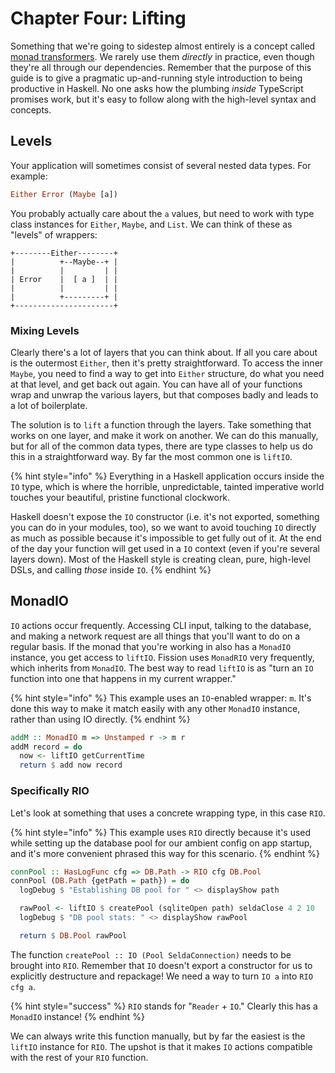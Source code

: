# Chapter Four: Lifting

Something that we're going to sidestep almost entirely is a concept called [monad transformers](https://en.wikibooks.org/wiki/Haskell/Monad_transformers). We rarely use them _directly_ in practice, even though they're all through our dependencies. Remember that the purpose of this guide is to give a pragmatic up-and-running style introduction to being productive in Haskell. No one asks how the plumbing _inside_ TypeScript promises work, but it's easy to follow along with the high-level syntax and concepts.

## Levels

Your application will sometimes consist of several nested data types. For example:

```haskell
Either Error (Maybe [a])
```

You probably actually care about the `a` values, but need to work with type class instances for `Either`, `Maybe`, and `List`. We can think of these as "levels" of wrappers:

```text
+--------Either--------+
|          +--Maybe--+ |
|          |         | |
| Error    |  [ a ]  | |           
|          |         | |
|          +---------+ |
+----------------------+
```

### Mixing Levels

Clearly there's a lot of layers that you can think about. If all you care about is the outermost `Either`, then it's pretty straightforward. To access the inner `Maybe`, you need to find a way to get into `Either` structure, do what you need at that level, and get back out again. You can have all of your functions wrap and unwrap the various layers, but that composes badly and leads to a lot of boilerplate.

The solution is to `lift` a function through the layers. Take something that works on one layer, and make it work on another. We can do this manually, but for all of the common data types, there are type classes to help us do this in a straightforward way. By far the most common one is `liftIO`.

{% hint style="info" %}
Everything in a Haskell application occurs inside the `IO` type, which is where the horrible, unpredictable, tainted imperative world touches your beautiful, pristine functional clockwork.

Haskell doesn't expose the `IO` constructor \(i.e. it's not exported, something you can do in your modules, too\), so we want to avoid touching `IO` directly as much as possible because it's impossible to get fully out of it. At the end of the day your function will get used in a `IO` context \(even if you're several layers down\). Most of the Haskell style is creating clean, pure, high-level DSLs, and calling _those_ inside `IO`.
{% endhint %}

## MonadIO

`IO` actions occur frequently. Accessing CLI input, talking to the database, and making a network request are all things that you'll want to do on a regular basis. If the monad that you're working in also has a `MonadIO` instance, you get access to `liftIO`. Fission uses `MonadRIO` very frequently, which inherits from `MonadIO`. The best way to read `liftIO` is as "turn an `IO` function into one that happens in my current wrapper."

{% hint style="info" %}
This example uses an `IO`-enabled wrapper: `m`. It's done this way to make it match easily with any other `MonadIO` instance, rather than using IO directly.
{% endhint %}

```haskell
addM :: MonadIO m => Unstamped r -> m r
addM record = do
  now <- liftIO getCurrentTime
  return $ add now record
```

### Specifically RIO

Let's look at something that uses a concrete wrapping type, in this case `RIO`.

{% hint style="info" %}
This example uses `RIO` directly because it's used while setting up the database pool for our ambient config on app startup, and it's more convenient phrased this way for this scenario.
{% endhint %}

```haskell
connPool :: HasLogFunc cfg => DB.Path -> RIO cfg DB.Pool
connPool (DB.Path {getPath = path}) = do
  logDebug $ "Establishing DB pool for " <> displayShow path

  rawPool <- liftIO $ createPool (sqliteOpen path) seldaClose 4 2 10
  logDebug $ "DB pool stats: " <> displayShow rawPool

  return $ DB.Pool rawPool
```

The function `createPool :: IO (Pool SeldaConnection)` needs to be brought into `RIO`. Remember that `IO` doesn't export a constructor for us to explicitly destructure and repackage! We need a way to turn `IO a` into `RIO cfg a`.

{% hint style="success" %}
`RIO` stands for "`Reader` + `IO`." Clearly this has a `MonadIO` instance! 
{% endhint %}

 We can always write this function manually, but by far the easiest is the `liftIO` instance for `RIO`. The upshot is that it makes `IO` actions compatible with the rest of your `RIO` function.

